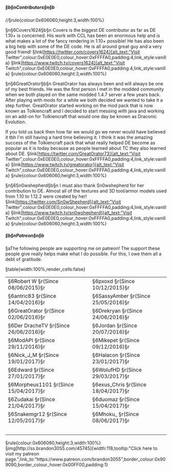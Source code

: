 ##### §b§nContributors§n§b
//§rule{colour:0x606060,height:3,width:100%}

§n§6Covers1624§b§n
Covers is the biggest DE contributor as far as DE 1.10+ is concerned. His work with CCL has been an enormous help and is what makes a lot of the fancy rendering in 1.10+ possible! He has also been a big help with some of the DE code. He is all around great guy and a very good friend! 
§link[https://twitter.com/covers1624]{alt_text:"Visit Twitter",colour:0xE0E0E0,colour_hover:0xFFFFA0,padding:4,link_style:vanilla} §link[https://www.twitch.tv/covers1624]{alt_text:"Visit Twitch",colour:0xE0E0E0,colour_hover:0xFFFFA0,padding:4,link_style:vanilla}
§rule{colour:0x606060,height:3,width:100%}

§n§6GreatOrator§b§n
GreatOrator has always been and will always be one of my best friends. He was the first person I met in the modded community when we both played on the same modded 1.4.7 server a few years back. After playing with mods for a while we both decided we wanted to take it a step further. GreatOrator started working on the mod pack that is now known as Tolkiencraft and I decided to start messing with java and working on an add-on for Tolkiencraft that would one day be known as Draconic Evolution.

If you told us back then how far we would go we never would have believed it tbh I'm still having a hard time believing it. I think it was the amazing success of the Tolkiencraft pack that what really helped DE become as popular as it is today because as people learned about TC they also learned about DE.
§link[https://twitter.com/GreatOrator73]{alt_text:"Visit Twitter",colour:0xE0E0E0,colour_hover:0xFFFFA0,padding:4,link_style:vanilla} §link[https://www.twitch.tv/greatorator]{alt_text:"Visit Twitch",colour:0xE0E0E0,colour_hover:0xFFFFA0,padding:4,link_style:vanilla}
§rule{colour:0x606060,height:3,width:100%}

§n§6Sn0wshepherd§b§n
I must also thank Sn0wshepherd for her contribution to DE. Almost all of the textures and 3D tool/armor models used from 1.10 to 1.12.2 were created by her!
§link[https://twitter.com/Sn0wShepherd]{alt_text:"Visit Twitter",colour:0xE0E0E0,colour_hover:0xFFFFA0,padding:4,link_style:vanilla} §link[https://www.twitch.tv/sn0wshepherd]{alt_text:"Visit Twitch",colour:0xE0E0E0,colour_hover:0xFFFFA0,padding:4,link_style:vanilla}
§rule{colour:0x606060,height:3,width:100%}
 
##### §b§nPatreon§n§b
§aThe following people are supporting me on patreon! The support these people give really helps make what I do possible. For this, I owe them all a debt of gratitude.

§table{width:100%,render_cells:false} 
<table column_layout="1*,1*">
<tr>
<td>
§6Robert W
§r(Since 08/06/2015)§r
</td>
<td>
§6pxoxd
§r(Since 10/12/2015)§r
</td>
</tr>
<tr>
<td>
§6antric83
§r(Since 14/04/2016)§r
</td>
<td>
§6SassyAmber
§r(Since 25/05/2016)§r
</td>
</tr>
<tr>
<td>
§6GreatOrator
§r(Since 02/06/2016)§r
</td>
<td>
§6Drekryan
§r(Since 24/06/2016)§r
</td>
</tr>
<tr>
<td>
§6Der DracheTV
§r(Since 26/06/2016)§r
</td>
<td>
§6Jordan
§r(Since 20/07/2016)§r
</td>
</tr>
<tr>
<td>
§6ModAPI
§r(Since 29/11/2016)§r
</td>
<td>
§6Mikepet
§r(Since 09/12/2016)§r
</td>
</tr>
<tr>
<td>
§6Nick_J_M
§r(Since 19/01/2017)§r
</td>
<td>
§6Halacon
§r(Since 23/01/2017)§r
</td>
</tr>
<tr>
<td>
§6Edward
§r(Since 27/01/2017)§r
</td>
<td>
§6WolufHD
§r(Since 29/03/2017)§r
</td>
</tr>
<tr>
<td>
§6Morpheus1101
§r(Since 15/04/2017)§r
</td>
<td>
§6exus_Chris
§r(Since 18/04/2017)§r
</td>
</tr>
<tr>
<td>
§6Zudakai
§r(Since 21/04/2017)§r
</td>
<td>
§6duomaz
§r(Since 15/04/2017)§r
</td>
</tr>
<tr>
<td>
§6Snakemgr12
§r(Since 12/05/2017)§r
</td>
<td>
§6Mhoku_
§r(Since 08/06/2017)§r
</td>
</tr>
<tr>
<td>

</td>
<td>

</td>
</tr>
<tr>
<td>

</td>
<td>

</td>
</tr>
<tr>
<td>

</td>
<td>

</td>
</tr>
<tr>
<td>

</td>
<td>

</td>
</tr>
<tr>
<td>

</td>
<td>

</td>
</tr>
</table>
§rule{colour:0x606060,height:3,width:100%}
§img[http://ss.brandon3055.com/45745]{width:118,tooltip:"Click here to visit my patreon page.",link_to:"https://www.patreon.com/brandon3055",border_colour:0x909090,border_colour_hover:0x00FF00,padding:1} 